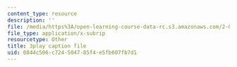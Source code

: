 ```yaml
---
content_type: resource
description: ''
file: /media/https%3A/open-learning-course-data-rc.s3.amazonaws.com/2-003sc-engineering-dynamics-fall-2011/0844c506c724504785f4e5fb607fb7d1_9_d8CQrCYUw.vtt
file_type: application/x-subrip
resourcetype: Other
title: 3play caption file
uid: 0844c506-c724-5047-85f4-e5fb607fb7d1
---
```

